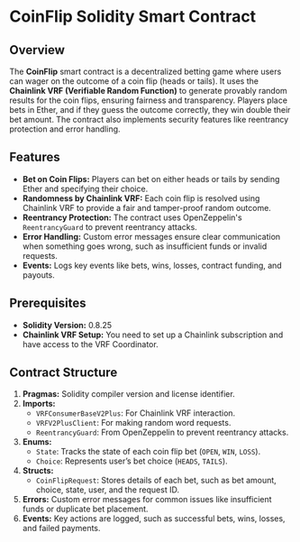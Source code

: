 # CoinFlip Solidity Smart Contract

## Overview

The **CoinFlip** smart contract is a decentralized betting game where users can wager on the outcome of a coin flip (heads or tails). It uses the **Chainlink VRF (Verifiable Random Function)** to generate provably random results for the coin flips, ensuring fairness and transparency. Players place bets in Ether, and if they guess the outcome correctly, they win double their bet amount. The contract also implements security features like reentrancy protection and error handling.

## Features

- **Bet on Coin Flips:** Players can bet on either heads or tails by sending Ether and specifying their choice.
- **Randomness by Chainlink VRF:** Each coin flip is resolved using Chainlink VRF to provide a fair and tamper-proof random outcome.
- **Reentrancy Protection:** The contract uses OpenZeppelin's `ReentrancyGuard` to prevent reentrancy attacks.
- **Error Handling:** Custom error messages ensure clear communication when something goes wrong, such as insufficient funds or invalid requests.
- **Events:** Logs key events like bets, wins, losses, contract funding, and payouts.

## Prerequisites

- **Solidity Version:** 0.8.25
- **Chainlink VRF Setup:** You need to set up a Chainlink subscription and have access to the VRF Coordinator.

## Contract Structure

1. **Pragmas:** Solidity compiler version and license identifier.
2. **Imports:**
   - `VRFConsumerBaseV2Plus`: For Chainlink VRF interaction.
   - `VRFV2PlusClient`: For making random word requests.
   - `ReentrancyGuard`: From OpenZeppelin to prevent reentrancy attacks.
3. **Enums:**
   - `State`: Tracks the state of each coin flip bet (`OPEN`, `WIN`, `LOSS`).
   - `Choice`: Represents user’s bet choice (`HEADS`, `TAILS`).
4. **Structs:**
   - `CoinFlipRequest`: Stores details of each bet, such as bet amount, choice, state, user, and the request ID.
5. **Errors:** Custom error messages for common issues like insufficient funds or duplicate bet placement.
6. **Events:** Key actions are logged, such as successful bets, wins, losses, and failed payments.
